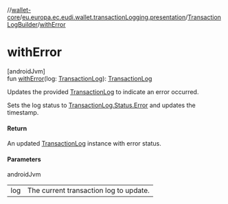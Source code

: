 //[wallet-core](../../../index.md)/[eu.europa.ec.eudi.wallet.transactionLogging.presentation](../index.md)/[TransactionLogBuilder](index.md)/[withError](with-error.md)

# withError

[androidJvm]\
fun [withError](with-error.md)(log: [TransactionLog](../../eu.europa.ec.eudi.wallet.transactionLogging/-transaction-log/index.md)): [TransactionLog](../../eu.europa.ec.eudi.wallet.transactionLogging/-transaction-log/index.md)

Updates the provided [TransactionLog](../../eu.europa.ec.eudi.wallet.transactionLogging/-transaction-log/index.md) to indicate an error occurred.

Sets the log status to [TransactionLog.Status.Error](../../eu.europa.ec.eudi.wallet.transactionLogging/-transaction-log/-status/-error/index.md) and updates the timestamp.

#### Return

An updated [TransactionLog](../../eu.europa.ec.eudi.wallet.transactionLogging/-transaction-log/index.md) instance with error status.

#### Parameters

androidJvm

| | |
|---|---|
| log | The current transaction log to update. |
